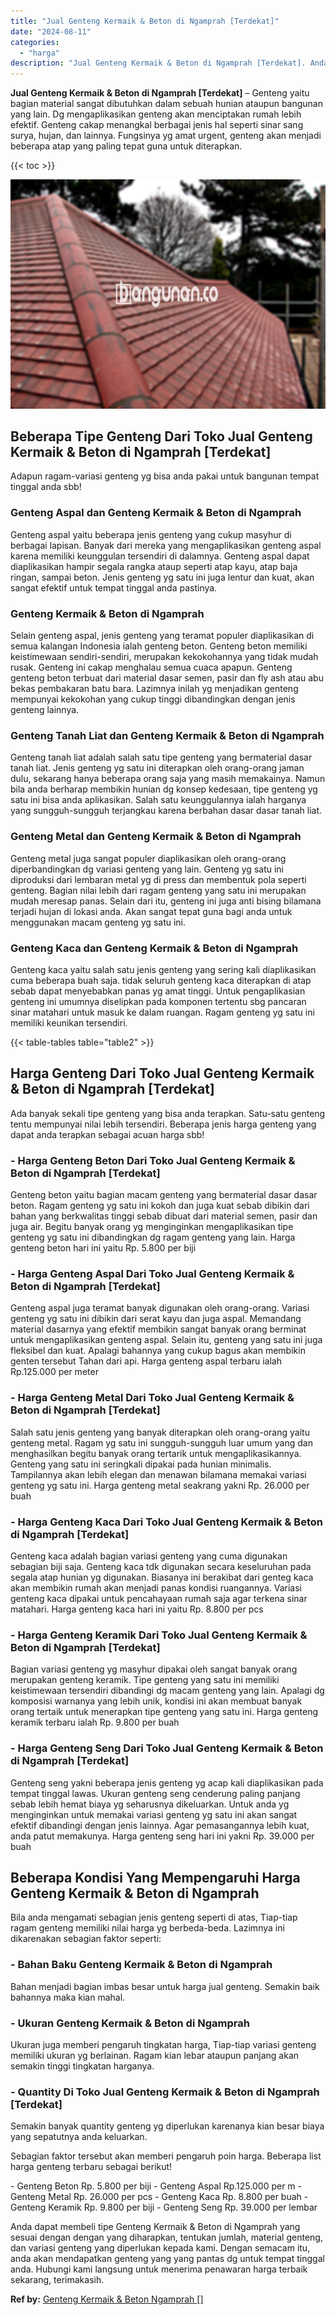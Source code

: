 ```yaml
---
title: "Jual Genteng Kermaik & Beton di Ngamprah [Terdekat]"
date: "2024-08-11"
categories: 
  - "harga"
description: "Jual Genteng Kermaik & Beton di Ngamprah [Terdekat]. Anda dapat membeli tipe Genteng Kermaik & Beton di Ngamprah yang sesuai dengan dengan yang diharapkan, t..."
---
```


**Jual Genteng Kermaik & Beton di Ngamprah \[Terdekat\]** – Genteng yaitu bagian material sangat dibutuhkan dalam sebuah hunian ataupun bangunan yang lain. Dg mengaplikasikan genteng akan menciptakan rumah lebih efektif. Genteng cakap menangkal berbagai jenis hal seperti sinar sang surya, hujan, dan lainnya. Fungsinya yg amat urgent, genteng akan menjadi beberapa atap yang paling tepat guna untuk diterapkan.

{{< toc >}}

![Jual Genteng Kermaik & Beton di Ngamprah [Terdekat]](/images/genteng-minimalis-murah05.png)

## Beberapa Tipe Genteng Dari Toko Jual Genteng Kermaik & Beton di Ngamprah \[Terdekat\]

Adapun ragam-variasi genteng yg bisa anda pakai untuk bangunan tempat tinggal anda sbb!

### Genteng Aspal dan Genteng Kermaik & Beton di Ngamprah

Genteng aspal yaitu beberapa jenis genteng yang cukup masyhur di berbagai lapisan. Banyak dari mereka yang mengaplikasikan genteng aspal karena memiliki keunggulan tersendiri di dalamnya. Genteng aspal dapat diaplikasikan hampir segala rangka ataup seperti atap kayu, atap baja ringan, sampai beton. Jenis genteng yg satu ini juga lentur dan kuat, akan sangat efektif untuk tempat tinggal anda pastinya.

### Genteng Kermaik & Beton di Ngamprah

Selain genteng aspal, jenis genteng yang teramat populer diaplikasikan di semua kalangan Indonesia ialah genteng beton. Genteng beton memiliki keistimewaan sendiri-sendiri, merupakan kekokohannya yang tidak mudah rusak. Genteng ini cakap menghalau semua cuaca apapun. Genteng genteng beton terbuat dari material dasar semen, pasir dan fly ash atau abu bekas pembakaran batu bara. Lazimnya inilah yg menjadikan genteng mempunyai kekokohan yang cukup tinggi dibandingkan dengan jenis genteng lainnya.

### Genteng Tanah Liat dan Genteng Kermaik & Beton di Ngamprah

Genteng tanah liat adalah salah satu tipe genteng yang bermaterial dasar tanah liat. Jenis genteng yg satu ini diterapkan oleh orang-orang jaman dulu, sekarang hanya beberapa orang saja yang masih memakainya. Namun bila anda berharap membikin hunian dg konsep kedesaan, tipe genteng yg satu ini bisa anda aplikasikan. Salah satu keunggulannya ialah harganya yang sungguh-sungguh terjangkau karena berbahan dasar dasar tanah liat.

### Genteng Metal dan Genteng Kermaik & Beton di Ngamprah

Genteng metal juga sangat populer diaplikasikan oleh orang-orang diperbandingkan dg variasi genteng yang lain. Genteng yg satu ini diproduksi dari lembaran metal yg di press dan membentuk pola seperti genteng. Bagian nilai lebih dari ragam genteng yang satu ini merupakan mudah meresap panas. Selain dari itu, genteng ini juga anti bising bilamana terjadi hujan di lokasi anda. Akan sangat tepat guna bagi anda untuk menggunakan macam genteng yg satu ini.

### Genteng Kaca dan Genteng Kermaik & Beton di Ngamprah

Genteng kaca yaitu salah satu jenis genteng yang sering kali diaplikasikan cuma beberapa buah saja. tidak seluruh genteng kaca diterapkan di atap sebab dapat menyebabkan panas yg amat tinggi. Untuk pengaplikasian genteng ini umumnya diselipkan pada komponen tertentu sbg pancaran sinar matahari untuk masuk ke dalam ruangan. Ragam genteng yg satu ini memiliki keunikan tersendiri.

{{< table-tables table="table2" >}}

## Harga Genteng Dari Toko Jual Genteng Kermaik & Beton di Ngamprah \[Terdekat\]

Ada banyak sekali tipe genteng yang bisa anda terapkan. Satu-satu genteng tentu mempunyai nilai lebih tersendiri. Beberapa jenis harga genteng yang dapat anda terapkan sebagai acuan harga sbb!

### \- Harga Genteng Beton Dari Toko Jual Genteng Kermaik & Beton di Ngamprah \[Terdekat\]

Genteng beton yaitu bagian macam genteng yang bermaterial dasar dasar beton. Ragam genteng yg satu ini kokoh dan juga kuat sebab dibikin dari bahan yang berkwalitas tinggi sebab dibuat dari material semen, pasir dan juga air. Begitu banyak orang yg menginginkan mengaplikasikan tipe genteng yg satu ini dibandingkan dg ragam genteng yang lain. Harga genteng beton hari ini yaitu Rp. 5.800 per biji

### \- Harga Genteng Aspal Dari Toko Jual Genteng Kermaik & Beton di Ngamprah \[Terdekat\]

Genteng aspal juga teramat banyak digunakan oleh orang-orang. Variasi genteng yg satu ini dibikin dari serat kayu dan juga aspal. Memandang material dasarnya yang efektif membikin sangat banyak orang berminat untuk mengaplikasikan genteng aspal. Selain itu, genteng yang satu ini juga fleksibel dan kuat. Apalagi bahannya yang cukup bagus akan membikin genten tersebut Tahan dari api. Harga genteng aspal terbaru ialah Rp.125.000 per meter

### \- Harga Genteng Metal Dari Toko Jual Genteng Kermaik & Beton di Ngamprah \[Terdekat\]

Salah satu jenis genteng yang banyak diterapkan oleh orang-orang yaitu genteng metal. Ragam yg satu ini sungguh-sungguh luar umum yang dan menghasilkan begitu banyak orang tertarik untuk mengaplikasikannya. Genteng yang satu ini seringkali dipakai pada hunian minimalis. Tampilannya akan lebih elegan dan menawan bilamana memakai variasi genteng yg satu ini. Harga genteng metal seakrang yakni Rp. 26.000 per buah

### \- Harga Genteng Kaca Dari Toko Jual Genteng Kermaik & Beton di Ngamprah \[Terdekat\]

Genteng kaca adalah bagian variasi genteng yang cuma digunakan sebagian biji saja. Genteng kaca tdk digunakan secara keseluruhan pada segala atap hunian yg digunakan. Biasanya ini berakibat dari genteg kaca akan membikin rumah akan menjadi panas kondisi ruangannya. Variasi genteng kaca dipakai untuk pencahayaan rumah saja agar terkena sinar matahari. Harga genteng kaca hari ini yaitu Rp. 8.800 per pcs

### \- Harga Genteng Keramik Dari Toko Jual Genteng Kermaik & Beton di Ngamprah \[Terdekat\]

Bagian variasi genteng yg masyhur dipakai oleh sangat banyak orang merupakan genteng keramik. Tipe genteng yang satu ini memiliki keistimewaan tersendiri dibandingi dg macam genteng yang lain. Apalagi dg komposisi warnanya yang lebih unik, kondisi ini akan membuat banyak orang tertaik untuk menerapkan tipe genteng yang satu ini. Harga genteng keramik terbaru ialah Rp. 9.800 per buah

### \- Harga Genteng Seng Dari Toko Jual Genteng Kermaik & Beton di Ngamprah \[Terdekat\]

Genteng seng yakni beberapa jenis genteng yg acap kali diaplikasikan pada tempat tinggal lawas. Ukuran genteng seng cenderung paling panjang sebab lebih hemat biaya yg seharusnya dikeluarkan. Untuk anda yg menginginkan untuk memakai variasi genteng yg satu ini akan sangat efektif dibandingi dengan jenis lainnya. Agar pemasangannya lebih kuat, anda patut memakunya. Harga genteng seng hari ini yakni Rp. 39.000 per buah

## Beberapa Kondisi Yang Mempengaruhi Harga Genteng Kermaik & Beton di Ngamprah

Bila anda mengamati sebagian jenis genteng seperti di atas, Tiap-tiap ragam genteng memiliki nilai harga yg berbeda-beda. Lazimnya ini dikarenakan sebagian faktor seperti:

### \- Bahan Baku Genteng Kermaik & Beton di Ngamprah

Bahan menjadi bagian imbas besar untuk harga jual genteng. Semakin baik bahannya maka kian mahal.

### \- Ukuran Genteng Kermaik & Beton di Ngamprah

Ukuran juga memberi pengaruh tingkatan harga, Tiap-tiap variasi genteng memiliki ukuran yg berlainan. Ragam kian lebar ataupun panjang akan semakin tinggi tingkatan harganya.

### \- Quantity Di Toko Jual Genteng Kermaik & Beton di Ngamprah \[Terdekat\]

Semakin banyak quantity genteng yg diperlukan karenanya kian besar biaya yang sepatutnya anda keluarkan.

Sebagian faktor tersebut akan memberi pengaruh poin harga. Beberapa list harga genteng terbaru sebagai berikut!

\- Genteng Beton Rp. 5.800 per biji - Genteng Aspal Rp.125.000 per m - Genteng Metal Rp. 26.000 per pcs - Genteng Kaca Rp. 8.800 per buah - Genteng Keramik Rp. 9.800 per biji - Genteng Seng Rp. 39.000 per lembar

Anda dapat membeli tipe Genteng Kermaik & Beton di Ngamprah yang sesuai dengan dengan yang diharapkan, tentukan jumlah, material genteng, dan variasi genteng yang diperlukan kepada kami. Dengan semacam itu, anda akan mendapatkan genteng yang yang pantas dg untuk tempat tinggal anda. Hubungi kami langsung untuk menerima penawaran harga terbaik sekarang, terimakasih.

**Ref by:**  [Genteng Kermaik & Beton  Ngamprah []](https://id.wikipedia.org/wiki/Genteng)

